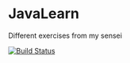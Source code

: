 # JavaLearn
Different exerсises from my sensei

[![Build Status](https://travis-ci.org/RunicDust/JavaLearn.svg)](https://travis-ci.org/RunicDust/JavaLearn)
